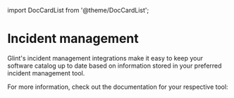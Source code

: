 import DocCardList from '@theme/DocCardList';

# Incident management

Glint's incident management integrations make it easy to keep your software catalog up to date based on information stored in your preferred incident management tool. 

For more information, check out the documentation for your respective tool:

<DocCardList />

